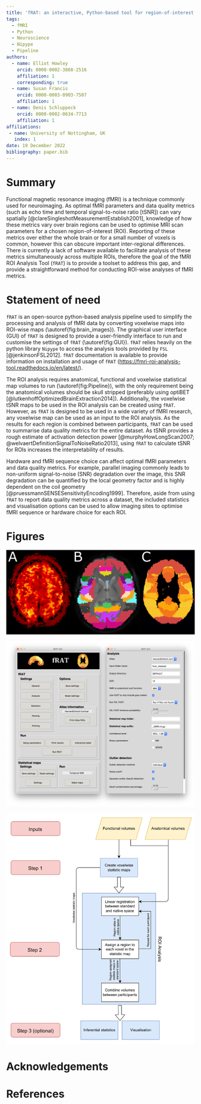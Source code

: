 ```yaml
---
title: 'fRAT: an interactive, Python-based tool for region-of-interest summaries of functional imaging data'
tags:
  - fMRI
  - Python
  - Neuroscience
  - Nipype
  - Pipeline
authors:
  - name: Elliot Howley
    orcid: 0000-0002-3868-2516
    affiliation: 1
    corresponding: true
  - name: Susan Francis
    orcid: 0000-0003-0903-7507
    affiliation: 1
  - name: Denis Schluppeck
    orcid: 0000-0002-0634-7713
    affiliation: 1
affiliations:
 - name: University of Nottingham, UK
   index: 1
date: 19 December 2022
bibliography: paper.bib
---
```


# Summary

Functional magnetic resonance imaging (fMRI) is a technique commonly used for neuroimaging. As optimal fMRI parameters and data quality metrics (such as echo time and temporal signal-to-noise ratio [tSNR]) can vary spatially [@clareSingleshotMeasurementEstablish2001], knowledge of how these metrics vary over brain regions can be used to optimise MRI scan parameters for a chosen region-of-interest (ROI). Reporting of these metrics over either the whole brain or for a small number of voxels is common, however this can obscure important inter-regional differences. There is currently a lack of software available to facilitate analysis of these metrics simultaneously across multiple ROIs, therefore the goal of the fMRI ROI Analysis Tool (`fRAT`) is to provide a toolset to address this gap, and provide a straightforward method for conducting ROI-wise analyses of fMRI metrics. 

# Statement of need

`fRAT` is an open-source python-based analysis pipeline used to simplify the processing and analysis of fMRI data by converting voxelwise maps into ROI-wise maps (\autoref{fig:brain_images}). The graphical user interface (GUI) of `fRAT` is designed to provide a user-friendly interface to run and customise the settings of `fRAT` (\autoref{fig:GUI}). `fRAT` relies heavily on the python library `Nipype` to access the analysis tools provided by `FSL` [@jenkinsonFSL2012]. `fRAT` documentation is available  to provide information on installation and usage of `fRAT` (https://fmri-roi-analysis-tool.readthedocs.io/en/latest/).

The ROI analysis requires anatomical, functional and voxelwise statistical map volumes to run (\autoref{fig:Pipeline}), with the only requirement being the anatomical volumes should be skull stripped (preferably using optiBET [@lutkenhoffOptimizedBrainExtraction2014]). Additionally, the voxelwise tSNR maps to be used in the ROI analysis can be created using `fRAT`. However, as `fRAT` is designed to be used in a wide variety of fMRI research, any voxelwise map can be used as an input to the ROI analysis. As the results for each region is combined between participants, `fRAT` can be used to summarise data quality metrics for the entire dataset. As tSNR provides a rough estimate of activation detection power [@murphyHowLongScan2007; @welvaertDefinitionSignalToNoiseRatio2013], using `fRAT` to calculate tSNR for ROIs increases the interpretability of results.

Hardware and fMRI sequence choice can affect optimal fMRI parameters and data quality metrics. For example, parallel imaging commonly leads to non-uniform signal-to-noise (SNR) degradation over the image, this SNR degradation can be quantified by the local geometry factor and is highly dependent on the coil geometry [@pruessmannSENSESensitivityEncoding1999]. Therefore, aside from using `fRAT` to report data quality metrics across a dataset, the included statistics and visualisation options can be used to allow imaging sites to optimise fMRI sequence or hardware choice for each ROI.
# Figures
![Representation of how ROI-wise maps are produced. Data from a single participant is shown here. **(A)** Voxelwise tSNR map (in native space). **(B)** Harvard-Oxford Cortical atlas regions assigned to participant (in native space). **(C)** Combination of **(A)** and **(B)** to produce final ROI-wise tSNR map (in standard space). \label{fig:brain_images}](brain_images.png)

![Example of fRAT's graphical user interface. **(Left column)** Main menu screen. **(Right column)** Analysis settings screen. \label{fig:GUI}](GUI.png)

![Flowchart showing fRAT's pipeline \label{fig:Pipeline}](process_overview.png)

# Acknowledgements

# References
